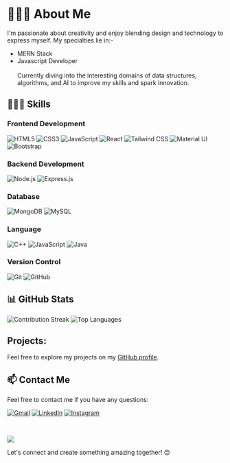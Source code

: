 # 👨🏻‍💼 About Me

I'm passionate about creativity and enjoy blending design and technology to express myself. My specialties lie in:- 
- MERN Stack
- Javascript Developer <br/><br/>
  Currently diving into the interesting domains of data structures, algorithms, and AI to improve my skills and spark innovation.


## 👨🏻‍💻 Skills

### Frontend Development
![HTML5](https://img.shields.io/badge/HTML5-orange?style=for-the-badge&logo=html5&logoColor=white)
![CSS3](https://img.shields.io/badge/CSS3-blue?style=for-the-badge&logo=css3&logoColor=white)
![JavaScript](https://img.shields.io/badge/JavaScript-yellow?style=for-the-badge&logo=javascript&logoColor=black)
![React](https://img.shields.io/badge/React-blue?style=for-the-badge&logo=react&logoColor=white)
![Tailwind CSS](https://img.shields.io/badge/Tailwind_CSS-blue?style=for-the-badge&logo=tailwind-css&logoColor=white)
![Material UI](https://img.shields.io/badge/Material_UI-blue?style=for-the-badge&logo=material-ui&logoColor=white)
![Bootstrap](https://img.shields.io/badge/Bootstrap-purple?style=for-the-badge&logo=bootstrap&logoColor=white)

### Backend Development
![Node.js](https://img.shields.io/badge/Node.js-339933?style=for-the-badge&logo=nodedotjs&logoColor=white)
![Express.js](https://img.shields.io/badge/Express.js-000000?style=for-the-badge&logo=express&logoColor=white)

### Database
![MongoDB](https://img.shields.io/badge/MongoDB-47A248?style=for-the-badge&logo=mongodb&logoColor=white)
![MySQL](https://img.shields.io/badge/MySQL-00758F?style=for-the-badge&logo=mysql&logoColor=white)

### Language
![C++](https://img.shields.io/badge/C%2B%2B-00599C?style=for-the-badge&logo=c%2B%2B&logoColor=white)
![JavaScript](https://img.shields.io/badge/JavaScript-F7DF1E?style=for-the-badge&logo=javascript&logoColor=black)
![Java](https://img.shields.io/badge/Java-%23ED8B00?style=for-the-badge&logo=java&logoColor=white)

### Version Control
![Git](https://img.shields.io/badge/Git-F05032?style=for-the-badge&logo=git&logoColor=white)
![GitHub](https://img.shields.io/badge/GitHub-181717?style=for-the-badge&logo=github&logoColor=white)

## 📊 GitHub Stats
![Contribution Streak](https://github-readme-streak-stats.herokuapp.com/?user=Tushar7685&theme=highcontrast&hide_border=true)
![Top Languages](https://github-readme-stats.vercel.app/api/top-langs/?username=Tushar7685&theme=highcontrast&layout=compact&hide_border=true)

## Projects:

Feel free to explore my projects on my [GitHub profile](https://github.com/Tushar7685).


##  📫 Contact Me

Feel free to contact me if you have any questions:

[![Gmail](https://img.shields.io/badge/Gmail-D14836?style=for-the-badge&logo=gmail&logoColor=white)](mailto:tusharmandani2003@gmail.com)
[![LinkedIn](https://img.shields.io/badge/LinkedIn-0077B5?style=for-the-badge&logo=linkedin&logoColor=white)](https://www.linkedin.com/in/tushar-mandani-62212527a/)
[![Instagram](https://img.shields.io/badge/Instagram-%23E4405F.svg?style=for-the-badge&logo=Instagram&logoColor=white)](https://www.instagram.com/tushar_mandani.03/)

<br>

![](https://komarev.com/ghpvc/?username=Tushar7685&color=blueviolet&style=flat-square)

Let's connect and create something amazing together! 😊
